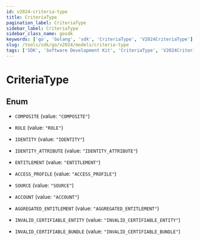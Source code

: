 ```yaml
---
id: v2024-criteria-type
title: CriteriaType
pagination_label: CriteriaType
sidebar_label: CriteriaType
sidebar_class_name: gosdk
keywords: ['go', 'Golang', 'sdk', 'CriteriaType', 'V2024CriteriaType'] 
slug: /tools/sdk/go/v2024/models/criteria-type
tags: ['SDK', 'Software Development Kit', 'CriteriaType', 'V2024CriteriaType']
---
```


# CriteriaType

## Enum


* `COMPOSITE` (value: `"COMPOSITE"`)

* `ROLE` (value: `"ROLE"`)

* `IDENTITY` (value: `"IDENTITY"`)

* `IDENTITY_ATTRIBUTE` (value: `"IDENTITY_ATTRIBUTE"`)

* `ENTITLEMENT` (value: `"ENTITLEMENT"`)

* `ACCESS_PROFILE` (value: `"ACCESS_PROFILE"`)

* `SOURCE` (value: `"SOURCE"`)

* `ACCOUNT` (value: `"ACCOUNT"`)

* `AGGREGATED_ENTITLEMENT` (value: `"AGGREGATED_ENTITLEMENT"`)

* `INVALID_CERTIFIABLE_ENTITY` (value: `"INVALID_CERTIFIABLE_ENTITY"`)

* `INVALID_CERTIFIABLE_BUNDLE` (value: `"INVALID_CERTIFIABLE_BUNDLE"`)



